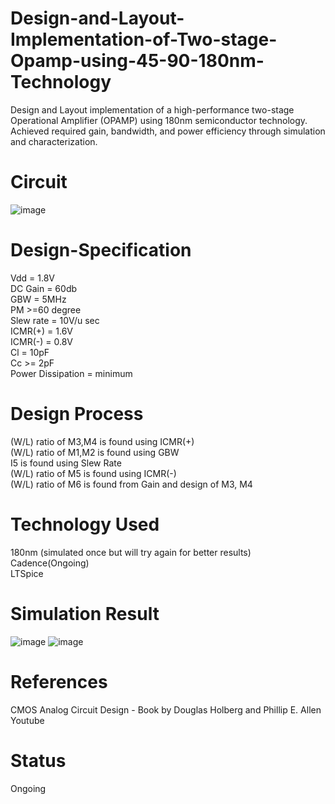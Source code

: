 # Design-and-Layout-Implementation-of-Two-stage-Opamp-using-45-90-180nm-Technology
Design and Layout implementation of a high-performance two-stage Operational Amplifier (OPAMP) using 180nm semiconductor technology. Achieved required gain, bandwidth, and power efficiency through simulation and characterization.

# Circuit
![image](https://github.com/chennakeshavadasa/Design-and-Layout-Implementation-of-Two-stage-Opamp-using-45-90-180nm-Technology/assets/123294639/a5308f86-378b-4f4c-ae18-80641894a93e)

# Design-Specification
Vdd = 1.8V <br>
DC Gain = 60db <br>
GBW = 5MHz <br>
PM >=60 degree <br>
Slew rate = 10V/u sec <br>
ICMR(+) = 1.6V <br>
ICMR(-) = 0.8V <br>
Cl = 10pF <br>
Cc >= 2pF <br>
Power Dissipation = minimum <br>

# Design Process 
(W/L) ratio of M3,M4 is found using ICMR(+) <br> 
(W/L) ratio of M1,M2 is found using GBW <br>
I5 is found using Slew Rate <br>
(W/L) ratio of M5 is found using ICMR(-) <br>
(W/L) ratio of M6 is found from Gain and design of M3, M4 <br>

# Technology Used
180nm (simulated once but will try again for better results) <br>
Cadence(Ongoing) <br>
LTSpice <br>

# Simulation Result 
![image](https://drive.google.com/file/d/1r60HKdXB8bO0643utZQjQka9dwlMwokm/view?usp=drive_link)
![image](https://drive.google.com/file/d/1HlfImNM2YsXfWoKFNs8nkdkJyRezrB6Y/view?usp=drive_link)




# References 
CMOS Analog Circuit Design - Book by Douglas Holberg and Phillip E. Allen <br>
Youtube

# Status
Ongoing



